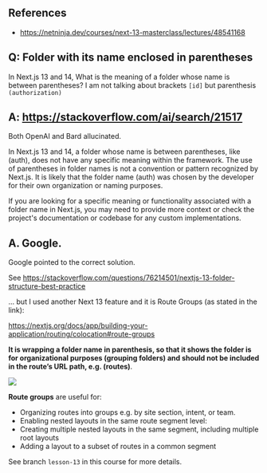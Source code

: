 ## References

- <https://netninja.dev/courses/next-13-masterclass/lectures/48541168>

## Q: Folder with its name enclosed in parentheses

In Next.js 13 and 14, What is the meaning of a folder whose name is between parentheses?
I am not talking about brackets `[id]` but parenthesis `(authorization)`

## A: https://stackoverflow.com/ai/search/21517

Both OpenAI and Bard allucinated.

In Next.js 13 and 14, a folder whose name is between parentheses, like (auth), does not have any specific meaning within the framework. The use of parentheses in folder names is not a convention or pattern recognized by Next.js. It is likely that the folder name (auth) was chosen by the developer for their own organization or naming purposes.

If you are looking for a specific meaning or functionality associated with a folder name in Next.js, you may need to provide more context or check the project's documentation or codebase for any custom implementations.

## A. Google.

Google pointed to the correct solution.

See <https://stackoverflow.com/questions/76214501/nextjs-13-folder-structure-best-practice>


... but I used another Next 13 feature and it is Route Groups (as stated in the link):

<https://nextjs.org/docs/app/building-your-application/routing/colocation#route-groups>

**It is wrapping a folder name in parenthesis, so that it shows the folder is for organizational purposes (grouping folders) and should not be included in the route’s URL path, e.g. (routes)**.

![](https://nextjs.org/_next/image?url=%2Fdocs%2Flight%2Fproject-organization-route-groups.png&w=3840&q=75&dpl=dpl_BCKS3KDA6yGytV9yZZjUig8Bkeo8)

**Route groups** are useful for:

- Organizing routes into groups e.g. by site section, intent, or team.
- Enabling nested layouts in the same route segment level:
- Creating multiple nested layouts in the same segment, including multiple root layouts
- Adding a layout to a subset of routes in a common segment

See branch `lesson-13` in this course for more details.
